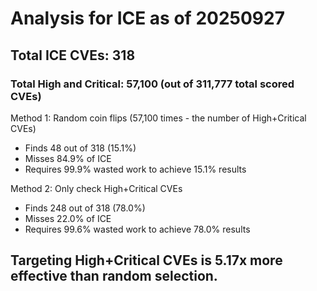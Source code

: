 # Analysis for ICE as of 20250927

## Total ICE CVEs: 318
### Total High and Critical: 57,100 (out of 311,777 total scored CVEs)

Method 1: Random coin flips (57,100 times - the number of High+Critical CVEs)
  - Finds 48 out of 318 (15.1%)
  - Misses 84.9% of ICE
  - Requires 99.9% wasted work to achieve 15.1% results

Method 2: Only check High+Critical CVEs
  - Finds 248 out of 318 (78.0%)
  - Misses 22.0% of ICE
  - Requires 99.6% wasted work to achieve 78.0% results

## Targeting High+Critical CVEs is 5.17x more effective than random selection.

